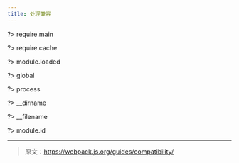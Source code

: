 ```yaml
---
title: 处理兼容
---
```


?> require.main

?> require.cache

?> module.loaded

?> global

?> process

?> __dirname

?> __filename

?> module.id

***

> 原文：https://webpack.js.org/guides/compatibility/